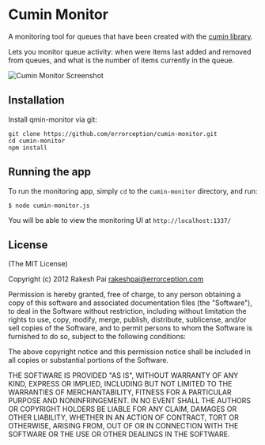 Cumin Monitor
===

A monitoring tool for queues that have been created with the [cumin library](https://github.com/errorception/cumin).

Lets you monitor queue activity: when were items last added and removed from queues, and what is the number of items currently in the queue.

![Cumin Monitor Screenshot](https://raw.github.com/errorception/cumin-monitor/master/screen.png)

## Installation

Install qmin-monitor via git:

```
git clone https://github.com/errorception/cumin-monitor.git
cd cumin-monitor
npm install
```

## Running the app

To run the monitoring app, simply ```cd``` to the ```cumin-monitor``` directory, and run:

    $ node cumin-monitor.js

You will be able to view the monitoring UI at ```http://localhost:1337/```

## License

(The MIT License)

Copyright (c) 2012 Rakesh Pai <rakeshpai@errorception.com>

Permission is hereby granted, free of charge, to any person obtaining a copy of this software and associated documentation files (the "Software"), to deal in the Software without restriction, including without limitation the rights to use, copy, modify, merge, publish, distribute, sublicense, and/or sell copies of the Software, and to permit persons to whom the Software is furnished to do so, subject to the following conditions:

The above copyright notice and this permission notice shall be included in all copies or substantial portions of the Software.

THE SOFTWARE IS PROVIDED "AS IS", WITHOUT WARRANTY OF ANY KIND, EXPRESS OR IMPLIED, INCLUDING BUT NOT LIMITED TO THE WARRANTIES OF MERCHANTABILITY, FITNESS FOR A PARTICULAR PURPOSE AND NONINFRINGEMENT. IN NO EVENT SHALL THE AUTHORS OR COPYRIGHT HOLDERS BE LIABLE FOR ANY CLAIM, DAMAGES OR OTHER LIABILITY, WHETHER IN AN ACTION OF CONTRACT, TORT OR OTHERWISE, ARISING FROM, OUT OF OR IN CONNECTION WITH THE SOFTWARE OR THE USE OR OTHER DEALINGS IN THE SOFTWARE.
